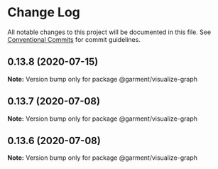 # Change Log

All notable changes to this project will be documented in this file.
See [Conventional Commits](https://conventionalcommits.org) for commit guidelines.

## 0.13.8 (2020-07-15)

**Note:** Version bump only for package @garment/visualize-graph





## 0.13.7 (2020-07-08)

**Note:** Version bump only for package @garment/visualize-graph





## 0.13.6 (2020-07-08)

**Note:** Version bump only for package @garment/visualize-graph
